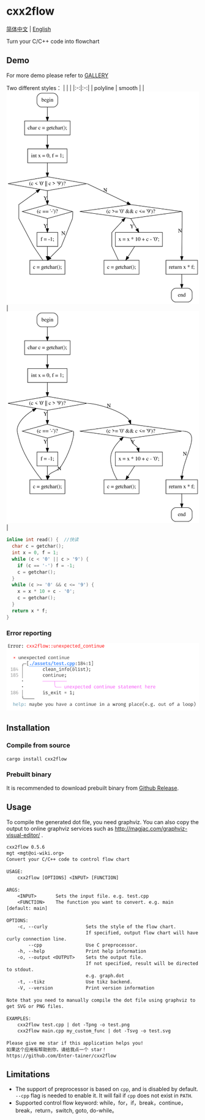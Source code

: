 # cxx2flow

[简体中文](README.md) | [English](README-en.md)

Turn your C/C++ code into flowchart

## Demo

For more demo please refer to [GALLERY](gallery.md)

Two different styles：
| | |
|:-:|:-:|
| polyline | smooth |
|![ployline](assets/polyline.svg)|![curve](assets/curve.svg)|

```cpp
inline int read() {  //快读
  char c = getchar();
  int x = 0, f = 1;
  while (c < '0' || c > '9') {
    if (c == '-') f = -1;
    c = getchar();
  }
  while (c >= '0' && c <= '9') {
    x = x * 10 + c - '0';
    c = getchar();
  }
  return x * f;
}
```

### Error reporting

![error reporting](assets/error_reporting.png)

## Installation

### Compile from source

```bash
cargo install cxx2flow
```

### Prebuilt binary

It is recommended to download prebuilt binary from [Github Release](https://github.com/Enter-tainer/cxx2flow/releases).

## Usage

To compile the generated dot file, you need graphviz. You can also copy the output to online graphviz services such as http://magjac.com/graphviz-visual-editor/ .

```
cxx2flow 0.5.6
mgt <mgt@oi-wiki.org>
Convert your C/C++ code to control flow chart

USAGE:
    cxx2flow [OPTIONS] <INPUT> [FUNCTION]

ARGS:
    <INPUT>       Sets the input file. e.g. test.cpp
    <FUNCTION>    The function you want to convert. e.g. main [default: main]

OPTIONS:
    -c, --curly              Sets the style of the flow chart.
                             If specified, output flow chart will have curly connection line.
        --cpp                Use C preprocessor.
    -h, --help               Print help information
    -o, --output <OUTPUT>    Sets the output file.
                             If not specified, result will be directed to stdout.
                             e.g. graph.dot
    -t, --tikz               Use tikz backend.
    -V, --version            Print version information

Note that you need to manually compile the dot file using graphviz to get SVG or PNG files.

EXAMPLES:
    cxx2flow test.cpp | dot -Tpng -o test.png
    cxx2flow main.cpp my_custom_func | dot -Tsvg -o test.svg

Please give me star if this application helps you!
如果这个应用有帮助到你，请给我点一个 star！
https://github.com/Enter-tainer/cxx2flow
```

## Limitations

- The support of preprocessor is based on `cpp`, and is disabled by default. `--cpp` flag is needed to enable it. It will fail if `cpp` does not exist in `PATH`.
- Supported control flow keyword: while，for，if，break，continue，break，return，switch, goto, do-while。

